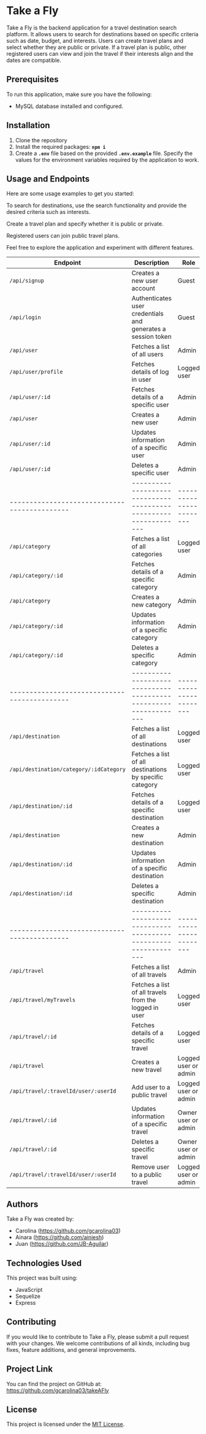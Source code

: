 # Take a Fly

Take a Fly is the backend application for a travel destination search platform. It allows users to search for destinations based on specific criteria such as date, budget, and interests. Users can create travel plans and select whether they are public or private. If a travel plan is public, other registered users can view and join the travel if their interests align and the dates are compatible.


## Prerequisites

To run this application, make sure you have the following:

- MySQL database installed and configured.


## Installation

1. Clone the repository
1. Install the required packages: **`npm i`**
3. Create a **`.env`** file based on the provided **`.env.example`** file. Specify the values for the environment variables required by the application to work.


## Usage and Endpoints

Here are some usage examples to get you started:

To search for destinations, use the search functionality and provide the desired criteria such as interests.

Create a travel plan and specify whether it is public or private.

Registered users can join public travel plans.

Feel free to explore the application and experiment with different features.


| Endpoint                                   | Description                                                   | Role                  |
|--------------------------------------------|---------------------------------------------------------------|-----------------------|
| `/api/signup`                              | Creates a new user account                                    | Guest                 |
| `/api/login`                               | Authenticates user credentials and generates a session token  | Guest                 |
| `/api/user`                                | Fetches a list of all users                                   | Admin                 |
| `/api/user/profile`                        | Fetches details of log in user                                | Logged user           |
| `/api/user/:id`                            | Fetches details of a specific user                            | Admin                 |
| `/api/user`                                | Creates a new user                                            | Admin                 |
| `/api/user/:id`                            | Updates information of a specific user                        | Admin                 |
| `/api/user/:id`                            | Deletes a specific user                                       | Admin                 |
|--------------------------------------------|---------------------------------------------------------------|-----------------------|
| `/api/category`                            | Fetches a list of all categories                              | Logged user           |
| `/api/category/:id`                        | Fetches details of a specific category                        | Admin                 |
| `/api/category`                            | Creates a new category                                        | Admin                 |
| `/api/category/:id`                        | Updates information of a specific category                    | Admin                 |
| `/api/category/:id`                        | Deletes a specific category                                   | Admin                 |
|--------------------------------------------|---------------------------------------------------------------|-----------------------|
| `/api/destination`                         | Fetches a list of all destinations                            | Logged user           |
| `/api/destination/category/:idCategory`    | Fetches a list of all destinations by specific category       | Logged user           |
| `/api/destination/:id`                     | Fetches details of a specific destination                     | Logged user           |
| `/api/destination`                         | Creates a new destination                                     | Admin                 |
| `/api/destination/:id`                     | Updates information of a specific destination                 | Admin                 |
| `/api/destination/:id`                     | Deletes a specific destination                                | Admin                 |
|--------------------------------------------|---------------------------------------------------------------|-----------------------|
| `/api/travel`                              | Fetches a list of all travels                                 | Admin                 |
| `/api/travel/myTravels`                    | Fetches a list of all travels from the logged in user         | Logged user           |
| `/api/travel/:id`                          | Fetches details of a specific travel                          | Logged user           |
| `/api/travel`                              | Creates a new travel                                          | Logged user or admin  |
| `/api/travel/:travelId/user/:userId`       | Add user to a public travel                                   | Logged user or admin  |
| `/api/travel/:id`                          | Updates information of a specific travel                      | Owner user or admin   |
| `/api/travel/:id`                          | Deletes a specific travel                                     | Owner user or admin   |
| `/api/travel/:travelId/user/:userId`       | Remove user to a public travel                                | Logged user or admin  |


## Authors

Take a Fly was created by:

- Carolina (https://github.com/gcarolina03)
- Ainara (https://github.com/ainiesh)
- Juan (https://github.com/JB-Aguilar)


## Technologies Used

This project was built using:

- JavaScript
- Sequelize
- Express


## Contributing

If you would like to contribute to Take a Fly, please submit a pull request with your changes. We welcome contributions of all kinds, including bug fixes, feature additions, and general improvements.


## Project Link

You can find the project on GitHub at: https://github.com/gcarolina03/takeAFly


## License

This project is licensed under the [MIT License](LICENSE).

